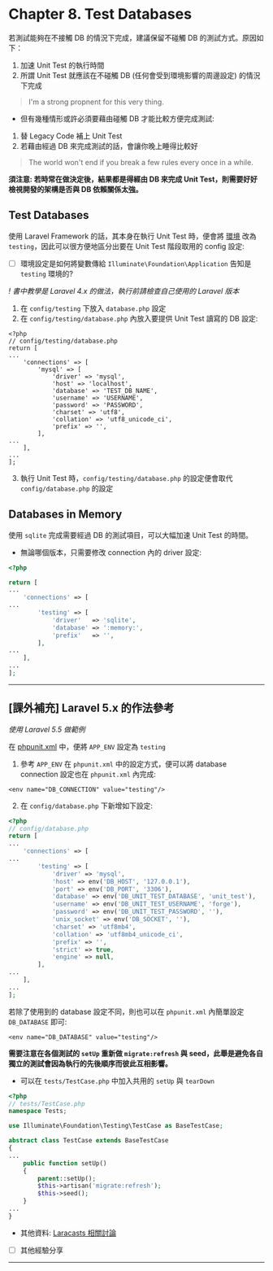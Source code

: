 # Chapter 8. Test Databases

若測試能夠在不接觸 DB 的情況下完成，建議保留不碰觸 DB 的測試方式。原因如下：

1. 加速 Unit Test 的執行時間
2. 所謂 Unit Test 就應該在不碰觸 DB (任何會受到環境影響的周邊設定) 的情況下完成

> I'm a strong propnent for this very thing.

- 但有幾種情形或許必須要藉由碰觸 DB 才能比較方便完成測試:

1. 替 Legacy Code 補上 Unit Test
2. 若藉由經過 DB 來完成測試的話，會讓你晚上睡得比較好

> The world won't end if you break a few rules every once in a while.

**須注意: 若時常在做決定後，結果都是得經由 DB 來完成 Unit Test，則需要好好檢視開發的架構是否與 DB 依賴關係太強。**

## Test Databases

使用 Laravel Framework 的話，其本身在執行 Unit Test 時，便會將 [環境](https://github.com/laravel/laravel/blob/v4.2.0/app/tests/TestCase.php) 改為 `testing`，因此可以很方便地區分出要在 Unit Test 階段取用的 config 設定:

- [ ] 環境設定是如何將變數傳給 `Illuminate\Foundation\Application` 告知是 `testing` 環境的?

*! 書中教學是 Laravel 4.x 的做法，執行前請檢查自己使用的 Laravel 版本*

1. 在 `config/testing` 下放入 `database.php` 設定
2. 在 `config/testing/database.php` 內放入要提供 Unit Test 讀寫的 DB 設定:

```shell
<?php
// config/testing/database.php
return [
...
    'connections' => [
        'mysql' => [
            'driver' => 'mysql',
            'host' => 'localhost',
            'database' => 'TEST_DB_NAME',
            'username' => 'USERNAME',
            'password' => 'PASSWORD',
            'charset' => 'utf8',
            'collation' => 'utf8_unicode_ci',
            'prefix' => '',
        ],
...
    ],
...
];
```
3. 執行 Unit Test 時，`config/testing/database.php` 的設定便會取代 `config/database.php` 的設定

## Databases in Memory

使用 `sqlite` 完成需要經過 DB 的測試項目，可以大幅加速 Unit Test 的時間。

- 無論哪個版本，只需要修改 connection 內的 driver 設定:

```php
<?php

return [
...
    'connections' => [
...
        'testing' => [
            'driver'   => 'sqlite',
            'database' => ':memory:',
            'prefix'   => '',
        ],
...
    ],
...
];
```

---------------------------------------

## [課外補充] Laravel 5.x 的作法參考

*使用 Laravel 5.5 做範例*

在 [phpunit.xml](https://github.com/laravel/laravel/blob/v5.5.0/phpunit.xml) 中，便將 `APP_ENV` 設定為 `testing`

1. 參考 `APP_ENV` 在 `phpunit.xml` 中的設定方式，便可以將 database connection 設定也在 `phpunit.xml` 內完成:

```shell
<env name="DB_CONNECTION" value="testing"/>
```

2. 在 `config/database.php` 下新增如下設定:

```php
<?php
// config/database.php
return [
...
    'connections' => [
...
        'testing' => [
            'driver' => 'mysql',
            'host' => env('DB_HOST', '127.0.0.1'),
            'port' => env('DB_PORT', '3306'),
            'database' => env('DB_UNIT_TEST_DATABASE', 'unit_test'),
            'username' => env('DB_UNIT_TEST_USERNAME', 'forge'),
            'password' => env('DB_UNIT_TEST_PASSWORD', ''),
            'unix_socket' => env('DB_SOCKET', ''),
            'charset' => 'utf8mb4',
            'collation' => 'utf8mb4_unicode_ci',
            'prefix' => '',
            'strict' => true,
            'engine' => null,
        ],
...
    ],
...
];
```

若除了使用到的 database 設定不同，則也可以在 `phpunit.xml` 內簡單設定 `DB_DATABASE` 即可:

```shell
<env name="DB_DATABASE" value="testing"/>
```

**需要注意在各個測試的 `setUp` 重新做 `migrate:refresh` 與 seed，此舉是避免各自獨立的測試會因為執行的先後順序而彼此互相影響。**

- 可以在 `tests/TestCase.php` 中加入共用的 `setUp` 與 `tearDown`

```php
<?php
// tests/TestCase.php
namespace Tests;

use Illuminate\Foundation\Testing\TestCase as BaseTestCase;

abstract class TestCase extends BaseTestCase
{
...
    public function setUp()
    {
        parent::setUp();
        $this->artisan('migrate:refresh');
        $this->seed();
    }
...
}
```

- 其他資料: [Laracasts 相關討論](https://laracasts.com/discuss/channels/testing/how-to-specify-a-testing-database-in-laravel-5)

- [ ] 其他經驗分享

---------------------------------------
